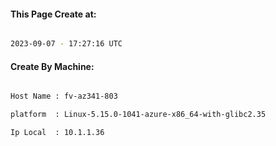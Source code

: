 
   
#### This Page Create at:

```bash

2023-09-07 - 17:27:16 UTC

```

#### Create By Machine:

```bash

Host Name : fv-az341-803

platform  : Linux-5.15.0-1041-azure-x86_64-with-glibc2.35

Ip Local  : 10.1.1.36

```

